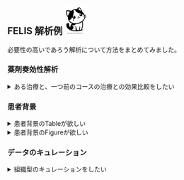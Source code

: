 ## FELIS 解析例 <img src="source/FELIS.png" width=50>
必要性の高いであろう解析について方法をまとめてみました。

### 薬剤奏効性解析
<details>
<summary>ある治療と、一つ前のコースの治療との効果比較をしたい</summary>
1. Input C-CAT filesからcase/report CSVファイルを取り込む<br>  
2. Settingから組織型や年齢、治療コースなどの絞り込みを行う<br>  
3. Analysis -> Drug response analysis -> List of drugs used in Palliative CTxボタンを押す<br>  
4. Results -> Drug response -> Tables -> Drug use, by line of treatmentから使用状況を確認する<br>  
5. Analysis -> Drug response analysis -> Choose drugs for treatment effect analysisで治療を選択する<br>
5. Analysis -> Drug response analysis -> Analyze with the setting selected aboveボタンで解析を行う<br>
5. Results -> Drug response -> Time on treatment -> Time on treatment and pre-treatment for the specified treatment, KM-curveで、同一患者群での前治療と指定治療のtime on treatmentの比較を行う<br>
5. Results -> Drug response -> Time on treatment -> Time on treatment and pre-treatment for the specified treatment, KM-curveで、同一患者群での前治療と指定治療のtime on treatmentの比較を行う<br>
5. 必要があれば全体をコピーしてWordに保存する<br>
5. 必要があれば全体をコピーしてWordに保存する<br>
5. 必要があれば全体をコピーしてWordに保存する<br>
<br>
SettingのFilters on mutation types で選択した遺伝子変異の有無で群分けして表示されます。
</details>

### 患者背景
<details>
<summary>患者背景のTableが欲しい</summary>
1. Input C-CAT filesからcase/report CSVファイルを取り込む<br>  
2. Settingから組織型や年齢の絞り込みを行う<br>  
3. AnalysisからCase summaryボタンを押す<br>  
4. Results -> Case summaryから結果を確認する<br>  
5. 必要があれば全体をコピーしてWordに保存する<br>
<br>
SettingのFilters on mutation types で選択した遺伝子変異の有無で群分けして表示されます。
</details>

<details>
<summary>患者背景のFigureが欲しい</summary>
1. Input C-CAT filesからcase/report CSVファイルを取り込む<br>  
2. Settingから組織型や年齢の絞り込みを行う<br>  
3. AnalysisからClustering based on variantsボタンを押す<br>  
4. Results -> Clustering analysis -> Basic dataから結果を確認する<br>  
5. 必要があれば全体をコピーしてWordに保存する<br>  
<br>
Driverの項目は、何らかのがん化変異(C-CAT evidence level "F")が検出された症例か否かを示します。<br>
Pts with recommended CTxはエキスパートパネルで推奨治療があった症例の割合を意味します。<br>
Pts received recommended CTxは推奨治療を実際に受けた症例の割合を意味します。<br>
Median time from CTx to CGPは緩和的化学療法開始日からCGP検査日までの期間の中央値を意味します。<br>
Median time from CGP to deathはCGP検査日から死亡までの期間のKaplan-Meier法での中央値を意味します。<br> 
</details>

### データのキュレーション
<details>
<summary>組織型のキュレーションをしたい</summary>
2019年ころの症例を中心にして、詳細な組織型が登録されていない場合があります。<br>
各病院の担当者が入力した手入力の情報を基にして再分類することが可能です。<br>
1. Input C-CAT filesからcase/report CSVファイルを取り込む<br>  
2. Settingから組織型や年齢の絞り込みを行う<br>  
3. AnalysisからOncoprintボタンを押す<br>  
4. Oncoprint -> Downloadable tableの左上のExcelボタンから結果をダウンロードする<br>  
5. P列（病理診断名）、Q列（臨床診断名）、R列（提出検体の病理診断名）を参考に、S列（がん種.OncoTree.）を修正する<br>
6. Input C-CAT files -> Correspondence table between ID and histology (CSV) -> Download CSV file templateボタンを押し保存する<br>  
7. 5で作成した表のハッシュID列とがん種.OncoTree.列の内容をID列とHistology列に貼り付ける<br>  
8. Input C-CAT files -> Correspondence table between ID and histology (CSV)から作成したCSVファイルを取り込む<br>  
<br>
「がん種.OncoTree.」の記載と「がん種.OncoTree.LEVEL1.」の記載が同じ症例だけキュレーションすると労力が少ないと思います。<br>
</details>



